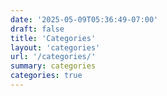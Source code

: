 ```yaml
---
date: '2025-05-09T05:36:49-07:00'
draft: false
title: 'Categories'
layout: 'categories'
url: '/categories/'
summary: categories
categories: true
---
```

